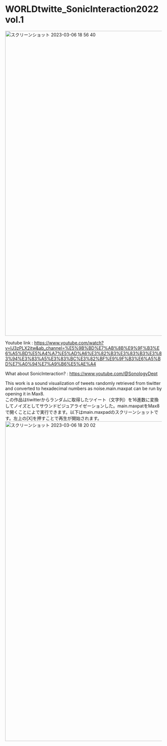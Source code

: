 # WORLDtwitte_SonicInteraction2022vol.1
<img width="981" alt="スクリーンショット 2023-03-06 18 56 40" src="https://user-images.githubusercontent.com/89235127/223077258-349af275-a15d-4db5-9fb6-e646f887f3f3.png">

Youtube link : https://www.youtube.com/watch?v=IJ3zPLX2itw&ab_channel=%E5%9B%BD%E7%AB%8B%E9%9F%B3%E6%A5%BD%E5%A4%A7%E5%AD%A6%E3%82%B3%E3%83%B3%E3%83%94%E3%83%A5%E3%83%BC%E3%82%BF%E9%9F%B3%E6%A5%BD%E7%A0%94%E7%A9%B6%E5%AE%A4

What about SonicInteraction? : https://www.youtube.com/@SonologyDept

This work is a sound visualization of tweets randomly retrieved from tiwitter and converted to hexadecimal numbers as noise.main.maxpat can be run by opening it in Max8.<br>
この作品はtiwitterからランダムに取得したツイート（文字列）を16進数に変換してノイズとしてサウンドビジュアライゼーションした。main.maxpatをMax8で開くことによで実行できます。以下はmain.maxpadのスクリーンショットです。左上の[X]を押すことで再生が開始されます。<br>
<img width="1029" alt="スクリーンショット 2023-03-06 18 20 02" src="https://user-images.githubusercontent.com/89235127/223068405-380aaed1-c97d-4323-bdd4-dff57787d1f4.png">
